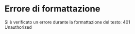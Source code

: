 # Errore di formattazione

Si è verificato un errore durante la formattazione del testo: 401 Unauthorized
